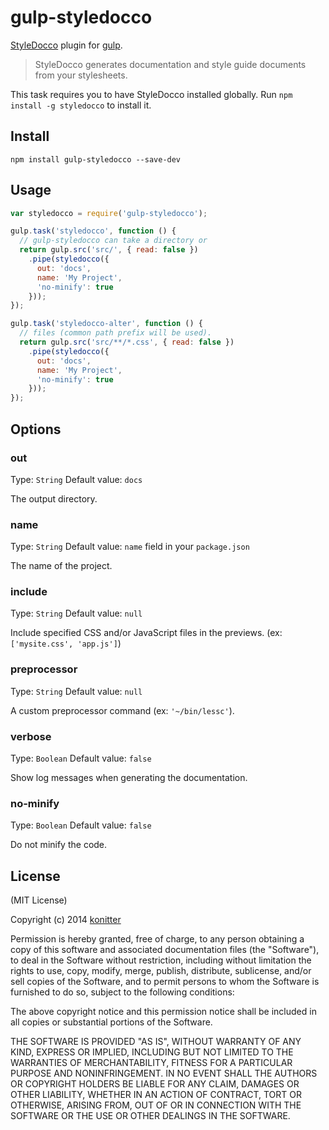 # gulp-styledocco

[StyleDocco](https://github.com/jacobrask/styledocco) plugin for [gulp](https://github.com/wearefractal/gulp).

> StyleDocco generates documentation and style guide documents from your stylesheets.

This task requires you to have StyleDocco installed globally. Run `npm install -g styledocco` to install it.

## Install

```
npm install gulp-styledocco --save-dev
```

## Usage
```javascript
var styledocco = require('gulp-styledocco');

gulp.task('styledocco', function () {
  // gulp-styledocco can take a directory or
  return gulp.src('src/', { read: false })
    .pipe(styledocco({
      out: 'docs',
      name: 'My Project',
      'no-minify': true
    }));
});

gulp.task('styledocco-alter', function () {
  // files (common path prefix will be used).
  return gulp.src('src/**/*.css', { read: false })
    .pipe(styledocco({
      out: 'docs',
      name: 'My Project',
      'no-minify': true
    }));
});
```

## Options

### out

Type: `String`
Default value: `docs`

The output directory.

### name

Type: `String`
Default value: `name` field in your `package.json`

The name of the project.

### include

Type: `String`
Default value: `null`

Include specified CSS and/or JavaScript files in the previews. (ex: `['mysite.css', 'app.js']`)

### preprocessor

Type: `String`
Default value: `null`

A custom preprocessor command (ex: `'~/bin/lessc'`).

### verbose

Type: `Boolean`
Default value: `false`

Show log messages when generating the documentation.

### no-minify

Type: `Boolean`
Default value: `false`

Do not minify the code.

## License

(MIT License)

Copyright (c) 2014 [konitter](http://re-dzine.net/)

Permission is hereby granted, free of charge, to any person obtaining
a copy of this software and associated documentation files (the
"Software"), to deal in the Software without restriction, including
without limitation the rights to use, copy, modify, merge, publish,
distribute, sublicense, and/or sell copies of the Software, and to
permit persons to whom the Software is furnished to do so, subject to
the following conditions:

The above copyright notice and this permission notice shall be
included in all copies or substantial portions of the Software.

THE SOFTWARE IS PROVIDED "AS IS", WITHOUT WARRANTY OF ANY KIND,
EXPRESS OR IMPLIED, INCLUDING BUT NOT LIMITED TO THE WARRANTIES OF
MERCHANTABILITY, FITNESS FOR A PARTICULAR PURPOSE AND
NONINFRINGEMENT. IN NO EVENT SHALL THE AUTHORS OR COPYRIGHT HOLDERS BE
LIABLE FOR ANY CLAIM, DAMAGES OR OTHER LIABILITY, WHETHER IN AN ACTION
OF CONTRACT, TORT OR OTHERWISE, ARISING FROM, OUT OF OR IN CONNECTION
WITH THE SOFTWARE OR THE USE OR OTHER DEALINGS IN THE SOFTWARE.
